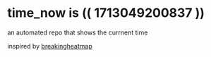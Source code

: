 # time_now is (( 1713049200837 ))

an automated repo that shows the currnent time

inspired by [breakingheatmap](https://github.com/breakingheatmap/breakingheatmap)